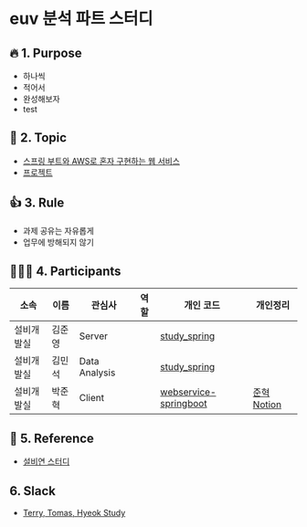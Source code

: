 # euv 분석 파트 스터디

## :fire: 1. Purpose
- 하나씩
- 적어서
- 완성해보자
- test

## :green_book: 2. Topic
- [스프링 부트와 AWS로 혼자 구현하는 웹 서비스](https://github.com/dheldh77/groupstudy_samsung_mechatronics_euv/blob/master/vue_spring_aws/spring.md)
- [프로젝트]()

## 👍 3. Rule
- 과제 공유는 자유롭게
- 업무에 방해되지 않기

## 🧑‍🤝‍🧑 4. Participants
|소속|이름|관심사|역할|개인 코드|개인정리|
|------|---|---|---|---|---|
|설비개발실|김준영|Server||[study_spring](https://github.com/jyaquinas/webservice-springboot)||
|설비개발실|김민석|Data Analysis||[study_spring](https://github.com/dheldh77/study_spring)||
|설비개발실|박준혁|Client||[webservice-springboot](https://github.com/toughhyeok/springboot2-webservice)|[준혁 Notion](https://www.notion.so/Study-AWS-d16fda5f48ad43d9a27d9885412c5100)|

## 📘 5. Reference
- [설비연 스터디](https://github.com/dheldh77/groupstudy_samsung_mechatronics_RnD)

## 6. Slack
 - [Terry, Tomas, Hyeok Study](https://terry-tomas-hyeok.slack.com/)
